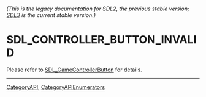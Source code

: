 ###### (This is the legacy documentation for SDL2, the previous stable version; [SDL3](https://wiki.libsdl.org/SDL3/) is the current stable version.)
# SDL_CONTROLLER_BUTTON_INVALID

Please refer to [SDL_GameControllerButton](SDL_GameControllerButton) for details.

----
[CategoryAPI](CategoryAPI), [CategoryAPIEnumerators](CategoryAPIEnumerators)

